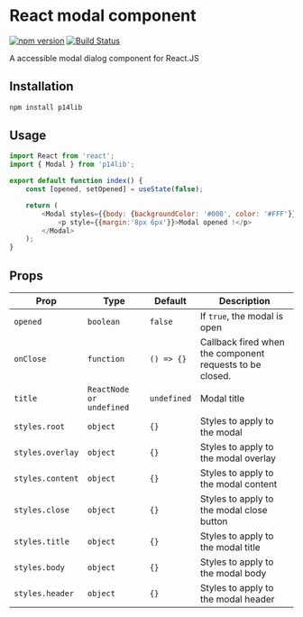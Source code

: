 # React modal component

[![npm version](https://badge.fury.io/js/p14lib.svg)](https://badge.fury.io/js/p14lib)
[![Build Status](https://travis-ci.org/reactjs/p14lib.svg?branch=main)](https://travis-ci.org/reactjs/p14lib)

A accessible modal dialog component for React.JS

## Installation

```sh
npm install p14lib
```

## Usage

```js
import React from 'react';
import { Modal } from 'p14lib';

export default function index() {
	const [opened, setOpened] = useState(false);

	return (
		<Modal styles={{body: {backgroundColor: '#000', color: '#FFF'}}} opened={opened} onClose={() => setOpened(false)}>
			<p style={{margin:'8px 6px'}}>Modal opened !</p>
		</Modal>
	);
}
```

## Props

| Prop | Type | Default | Description |
| --- | --- | --- | --- |
| `opened` | `boolean` | `false` | If `true`, the modal is open |
| `onClose` | `function` | `() => {}` | Callback fired when the component requests to be closed. |
| `title` | `ReactNode or undefined` | `undefined` | Modal title |
| `styles.root` | `object` | `{}` | Styles to apply to the modal |
| `styles.overlay` | `object` | `{}` | Styles to apply to the modal overlay |
| `styles.content` | `object` | `{}` | Styles to apply to the modal content |
| `styles.close` | `object` | `{}` | Styles to apply to the modal close button |
| `styles.title` | `object` | `{}` | Styles to apply to the modal title |
| `styles.body` | `object` | `{}` | Styles to apply to the modal body |
| `styles.header` | `object` | `{}` | Styles to apply to the modal header |
